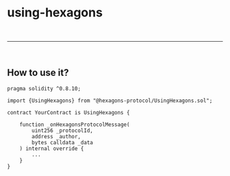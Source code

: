 # using-hexagons

&nbsp;

***

&nbsp;

## How to use it?

```
pragma solidity ^0.8.10;

import {UsingHexagons} from "@hexagons-protocol/UsingHexagons.sol";

contract YourContract is UsingHexagons {
    
    function _onHexagonsProtocolMessage(
        uint256 _protocolId,
        address _author,
        bytes calldata _data
    ) internal override {
        ...
    }
}
```